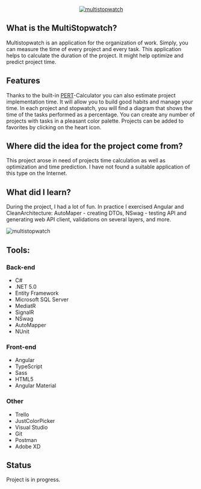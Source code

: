 <a href="https://wiktoriaskorek.com/"><p align="center"><img src="https://user-images.githubusercontent.com/52860350/128186863-29be9f4a-9a6a-4677-a0f8-2833853e111e.png" alt="multistopwatch"/></p><a/>
 
## What is the MultiStopwatch?  
Multistopwatch is an application for the organization of work. Simply, you can measure the time of every project and every task. This application helps to calculate the duration of the project. It might help optimize and predict project time. 
  
## Features  
Thanks to the built-in <a href="https://www.linkedin.com/pulse/what-pert-how-can-we-use-dave-fourie-pmp-prince2-/">PERT</a>-Calculator you can also estimate project implementation time. It will allow you to build good habits and manage your time. In each project and stopwatch, you will find a diagram that shows the time of the tasks performed as a percentage. You can create any number of projects with tasks in a pleasant color palette. Projects can be added to favorites by clicking on the heart icon.

## Where did the idea for the project come from? 
This project arose in need of projects time calculation as well as optimization and time prediction. I have not found a suitable application of this type on the Internet.
 
## What did I learn?
During the project, I had a lot of fun. In practice I exercised Angular and CleanArchitecture: AutoMaper - creating DTOs, NSwag - testing API and generating web API client, validations on several layers, and more.
  
![multistopwatch](https://user-images.githubusercontent.com/52860350/123107278-ad42e980-d439-11eb-8e12-1677857b525a.jpg)

## Tools: 

### Back-end
 * C#
 * .NET 5.0
 * Entity Framework
 * Microsoft SQL Server
 * MediatR
 * SignalR
 * NSwag
 * AutoMapper
 * NUnit

### Front-end
 * Angular
 * TypeScript
 * Sass
 * HTML5
 * Angular Material
 
### Other
 * Trello
 * JustColorPicker
 * Visual Studio
 * Git
 * Postman
 * Adobe XD
 
## Status
Project is in progress.


